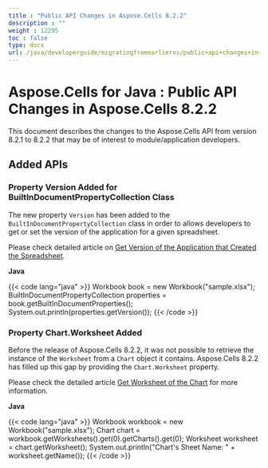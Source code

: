 ```yaml
---
title : "Public API Changes in Aspose.Cells 8.2.2" 
description : "" 
weight : 12295 
toc : false
type: docs
url: /java/developerguide/migratingfromearliervs/public+api+changes+in+aspose.cells+8.2.2/
---
```


# Aspose.Cells for Java : Public API Changes in Aspose.Cells 8.2.2


This document describes the changes to the Aspose.Cells API from version 8.2.1 to 8.2.2 that may be of interest to module/application developers.

## Added APIs

### Property Version Added for BuiltInDocumentPropertyCollection Class

The new property `Version` has been added to the `BuiltInDocumentPropertyCollection` class in order to allows developers to get or set the version of the application for a given spreadsheet.

Please check detailed article on [Get Version of the Application that Created the Spreadsheet](http://www.aspose.com/docs/display/cellsjava/Get+the+Version+Number+of+the+Application+that+created+the+Excel+document).

**Java**

{{< code lang="java" >}}
Workbook book = new Workbook("sample.xlsx");
BuiltInDocumentPropertyCollection properties = book.getBuiltInDocumentProperties();
System.out.println(properties.getVersion());
{{< /code >}}

  

### Property Chart.Worksheet Added

Before the release of Aspose.Cells 8.2.2, it was not possible to retrieve the instance of the `Worksheet` from a `Chart` object it contains. Aspose.Cells 8.2.2 has filled up this gap by providing the `Chart.Worksheet` property.

Please check the detailed article [Get Worksheet of the Chart](http://www.aspose.com/docs/display/cellsjava/Get+Worksheet+of+the+Chart) for more information.

**Java**

{{< code lang="java" >}}
Workbook workbook = new Workbook("sample.xlsx");
Chart chart  = workbook.getWorksheets().get(0).getCharts().get(0);
Worksheet  worksheet = chart.getWorksheet();
System.out.println("Chart's Sheet Name: " + worksheet.getName());
{{< /code >}}

